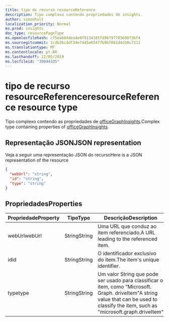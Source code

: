 ```yaml
---
title: tipo de recurso resourceReference
description: Tipo complexo contendo propriedades de insights.
author: simonhult
localization_priority: Normal
ms.prod: insights
doc_type: resourcePageType
ms.openlocfilehash: c75eab84dea4e0f9134185fd9679770369073bf4
ms.sourcegitcommit: 1cdb3bcddf34e7445e65477b9bf661d4d10c7311
ms.translationtype: MT
ms.contentlocale: pt-BR
ms.lasthandoff: 12/05/2019
ms.locfileid: "39844335"
---
```

# <a name="resourcereference-resource-type"></a><span data-ttu-id="d5c79-103">tipo de recurso resourceReference</span><span class="sxs-lookup"><span data-stu-id="d5c79-103">resourceReference resource type</span></span>

<span data-ttu-id="d5c79-104">Tipo complexo contendo as propriedades de [officeGraphInsights](officegraphinsights.md).</span><span class="sxs-lookup"><span data-stu-id="d5c79-104">Complex type containing properties of [officeGraphInsights](officegraphinsights.md).</span></span>

## <a name="json-representation"></a><span data-ttu-id="d5c79-105">Representação JSON</span><span class="sxs-lookup"><span data-stu-id="d5c79-105">JSON representation</span></span>

<span data-ttu-id="d5c79-106">Veja a seguir uma representação JSON do recurso</span><span class="sxs-lookup"><span data-stu-id="d5c79-106">Here is a JSON representation of the resource</span></span>
<!-- {
  "blockType": "resource",
  "optionalProperties": [
  ],
  "@odata.type": "microsoft.graph.resourceReference"
}-->
```json
{
  "webUrl": "string",
  "id": "string",
  "type": "string"
}
```

## <a name="properties"></a><span data-ttu-id="d5c79-107">Propriedades</span><span class="sxs-lookup"><span data-stu-id="d5c79-107">Properties</span></span>

| <span data-ttu-id="d5c79-108">Propriedade</span><span class="sxs-lookup"><span data-stu-id="d5c79-108">Property</span></span>      | <span data-ttu-id="d5c79-109">Tipo</span><span class="sxs-lookup"><span data-stu-id="d5c79-109">Type</span></span>      | <span data-ttu-id="d5c79-110">Descrição</span><span class="sxs-lookup"><span data-stu-id="d5c79-110">Description</span></span>  |
| ------------- |-----------| -------------|
| <span data-ttu-id="d5c79-111">webUrl</span><span class="sxs-lookup"><span data-stu-id="d5c79-111">webUrl</span></span>        | <span data-ttu-id="d5c79-112">String</span><span class="sxs-lookup"><span data-stu-id="d5c79-112">String</span></span>    | <span data-ttu-id="d5c79-113">Uma URL que conduz ao item referenciado.</span><span class="sxs-lookup"><span data-stu-id="d5c79-113">A URL leading to the referenced item.</span></span> |
| <span data-ttu-id="d5c79-114">id</span><span class="sxs-lookup"><span data-stu-id="d5c79-114">id</span></span>            | <span data-ttu-id="d5c79-115">String</span><span class="sxs-lookup"><span data-stu-id="d5c79-115">String</span></span>    | <span data-ttu-id="d5c79-116">O identificador exclusivo do item.</span><span class="sxs-lookup"><span data-stu-id="d5c79-116">The item's unique identifier.</span></span>           |
| <span data-ttu-id="d5c79-117">type</span><span class="sxs-lookup"><span data-stu-id="d5c79-117">type</span></span>          | <span data-ttu-id="d5c79-118">String</span><span class="sxs-lookup"><span data-stu-id="d5c79-118">String</span></span>    | <span data-ttu-id="d5c79-119">Um valor String que pode ser usado para classificar o item, como "Microsoft. Graph. driveItem"</span><span class="sxs-lookup"><span data-stu-id="d5c79-119">A string value that can be used to classify the item, such as "microsoft.graph.driveItem"</span></span> |
